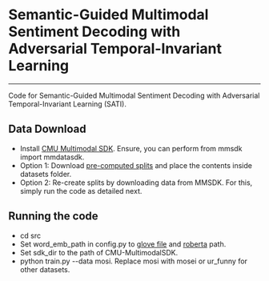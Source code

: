 # Semantic-Guided Multimodal Sentiment Decoding with Adversarial Temporal-Invariant Learning 
-----------------------------------------------------------------------------------------------------------------------------------
Code for Semantic-Guided Multimodal Sentiment Decoding with Adversarial Temporal-Invariant Learning  (SATI).  

<!-- Our checkpints can be download from [here](https://drive.google.com/drive/folders/11umrB8wphhYgMyBPAU7q5MXQ1yOepd0s?usp=drive_link).' -->

## **Data Download**
- Install [CMU Multimodal SDK](https://github.com/CMU-MultiComp-Lab/CMU-MultimodalSDK). Ensure, you can perform from mmsdk import mmdatasdk.
- Option 1: Download [pre-computed splits](https://drive.google.com/drive/folders/1IBwWNH0XjPnZWaAlP1U2tIJH6Rb3noMI) and place the contents inside datasets folder.
- Option 2: Re-create splits by downloading data from MMSDK. For this, simply run the code as detailed next.

## **Running the code**
- cd src
- Set word_emb_path in config.py to [glove file](http://nlp.stanford.edu/data/glove.840B.300d.zip) and [roberta](https://drive.google.com/file/d/1KsZGuAP_s68WyU3wOZ2hZ7vcf7HB0zj3/view?usp=drive_link) path.
- Set sdk_dir to the path of CMU-MultimodalSDK.
- python train.py --data mosi. Replace mosi with mosei or ur_funny for other datasets.

